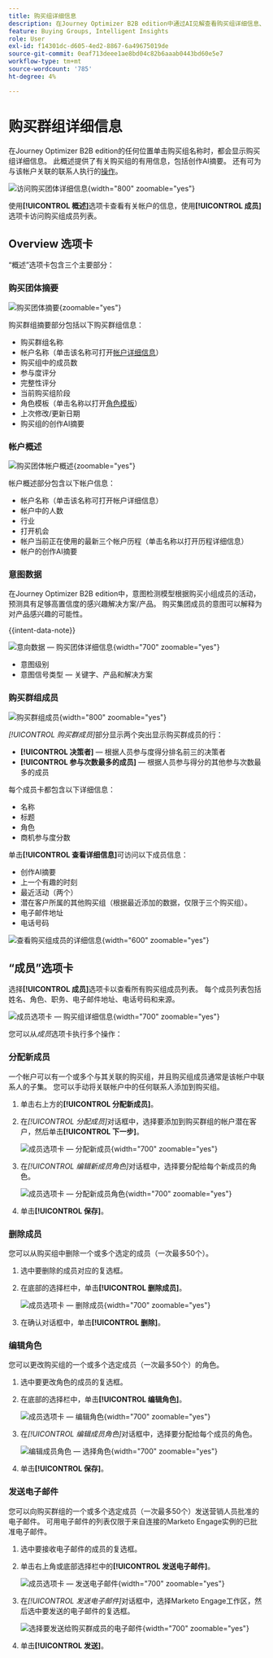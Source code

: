 ```yaml
---
title: 购买组详细信息
description: 在Journey Optimizer B2B edition中通过AI见解查看购买组详细信息、管理成员角色、跟踪参与度得分并分析意图数据。
feature: Buying Groups, Intelligent Insights
role: User
exl-id: f14301dc-d605-4ed2-8867-6a49675019de
source-git-commit: 0eaf713deee1ae8bd04c82b6aaab0443bd60e5e7
workflow-type: tm+mt
source-wordcount: '785'
ht-degree: 4%

---
```


# 购买群组详细信息

在Journey Optimizer B2B edition的任何位置单击购买组名称时，都会显示购买组详细信息。 此概述提供了有关购买组的有用信息，包括创作AI摘要。 还有可为与该帐户关联的联系人执行的[操作](#buying-group-actions)。

![访问购买团体详细信息](./assets/buying-group-details.png){width="800" zoomable="yes"}

使用&#x200B;**[!UICONTROL 概述]**&#x200B;选项卡查看有关帐户的信息，使用&#x200B;**[!UICONTROL 成员]**&#x200B;选项卡访问购买组成员列表。

## Overview 选项卡

“概述”选项卡包含三个主要部分：

### 购买团体摘要

![购买团体摘要](./assets/details-page-buying-group-overview.png){zoomable="yes"}

购买群组摘要部分包括以下购买群组信息：

* 购买群组名称
* 帐户名称（单击该名称可打开[帐户详细信息](../accounts/account-details.md)）
* 购买组中的成员数
* 参与度评分
* 完整性评分
* 当前购买组阶段
* 角色模板（单击名称以打开[角色模板](buying-groups-role-templates.md#access-and-browse-role-templates)）
* 上次修改/更新日期
* 购买组的创作AI摘要

### 帐户概述

![购买团体帐户概述](./assets/details-page-buying-group-account-overview.png){zoomable="yes"}

帐户概述部分包含以下帐户信息：

* 帐户名称（单击该名称可打开帐户详细信息）
* 帐户中的人数
* 行业
* 打开机会
* 帐户当前正在使用的最新三个帐户历程（单击名称以打开历程详细信息）
* 帐户的创作AI摘要

### 意图数据

在Journey Optimizer B2B edition中，意图检测模型根据购买小组成员的活动，预测具有足够高置信度的感兴趣解决方案/产品。 购买集团成员的意图可以解释为对产品感兴趣的可能性。

{{intent-data-note}}

![意向数据 — 购买团体详细信息](../accounts/assets/intent-data-panel.png){width="700" zoomable="yes"}

* 意图级别
* 意图信号类型 — 关键字、产品和解决方案

### 购买群组成员

![购买群组成员](./assets/details-page-buying-group-members.png){width="800" zoomable="yes"}

_[!UICONTROL 购买群成员]_&#x200B;部分显示两个突出显示购买群成员的行：

* **[!UICONTROL 决策者]** — 根据人员参与度得分排名前三的决策者
* **[!UICONTROL 参与次数最多的成员]** — 根据人员参与得分的其他参与次数最多的成员

每个成员卡都包含以下详细信息：

* 名称
* 标题
* 角色
* 商机参与度分数

单击&#x200B;**[!UICONTROL 查看详细信息]**&#x200B;可访问以下成员信息：

* 创作AI摘要
* 上一个有趣的时刻
* 最近活动（两个）
* 潜在客户所属的其他购买组（根据最近添加的数据，仅限于三个购买组）。
* 电子邮件地址
* 电话号码

![查看购买组成员的详细信息](./assets/details-page-buying-group-members-view-details.png){width="600" zoomable="yes"}

## “成员”选项卡

选择&#x200B;**[!UICONTROL 成员]**&#x200B;选项卡以查看所有购买组成员列表。 每个成员列表包括姓名、角色、职务、电子邮件地址、电话号码和来源。

![成员选项卡 — 购买组详细信息](./assets/buying-group-details-members-tab.png){width="700" zoomable="yes"}

您可以从&#x200B;_成员_&#x200B;选项卡执行多个操作：

### 分配新成员

一个帐户可以有一个或多个与其关联的购买组，并且购买组成员通常是该帐户中联系人的子集。 您可以手动将关联帐户中的任何联系人添加到购买组。

1. 单击右上方的&#x200B;**[!UICONTROL 分配新成员]**。

1. 在&#x200B;_[!UICONTROL 分配成员]_&#x200B;对话框中，选择要添加到购买群组的帐户潜在客户，然后单击&#x200B;**[!UICONTROL 下一步]**。

   ![成员选项卡 — 分配新成员](./assets/buying-group-details-assign-member.png){width="700" zoomable="yes"}

1. 在&#x200B;_[!UICONTROL 编辑新成员角色]_&#x200B;对话框中，选择要分配给每个新成员的角色。

   ![成员选项卡 — 分配新成员角色](./assets/buying-group-details-assign-member-edit-role.png){width="700" zoomable="yes"}

1. 单击&#x200B;**[!UICONTROL 保存]**。

### 删除成员

您可以从购买组中删除一个或多个选定的成员（一次最多50个）。

1. 选中要删除的成员对应的复选框。

1. 在底部的选择栏中，单击&#x200B;**[!UICONTROL 删除成员]**。

   ![成员选项卡 — 删除成员](./assets/buying-group-details-remove-selected.png){width="700" zoomable="yes"}

1. 在确认对话框中，单击&#x200B;**[!UICONTROL 删除]**。

### 编辑角色

您可以更改购买组的一个或多个选定成员（一次最多50个）的角色。

1. 选中要更改角色的成员的复选框。

1. 在底部的选择栏中，单击&#x200B;**[!UICONTROL 编辑角色]**。

   ![成员选项卡 — 编辑角色](./assets/buying-group-details-edit-roles.png){width="700" zoomable="yes"}

1. 在&#x200B;_[!UICONTROL 编辑成员角色]_&#x200B;对话框中，选择要分配给每个成员的角色。

   ![编辑成员角色 — 选择角色](./assets/buying-group-details-edit-roles-choose-roles.png){width="700" zoomable="yes"}

1. 单击&#x200B;**[!UICONTROL 保存]**。

### 发送电子邮件

您可以向购买群组的一个或多个选定成员（一次最多50个）发送营销人员批准的电子邮件。 可用电子邮件的列表仅限于来自连接的Marketo Engage实例的已批准电子邮件。

1. 选中要接收电子邮件的成员的复选框。

1. 单击右上角或底部选择栏中的&#x200B;**[!UICONTROL 发送电子邮件]**。

   ![成员选项卡 — 发送电子邮件](./assets/buying-group-details-send-email.png){width="700" zoomable="yes"}

1. 在&#x200B;_[!UICONTROL 发送电子邮件]_&#x200B;对话框中，选择Marketo Engage工作区，然后选中要发送的电子邮件的复选框。

   ![选择要发送给购买群成员的电子邮件](../accounts/assets/account-details-send-email-dialog.png){width="700" zoomable="yes"}

1. 单击&#x200B;**[!UICONTROL 发送]**。
